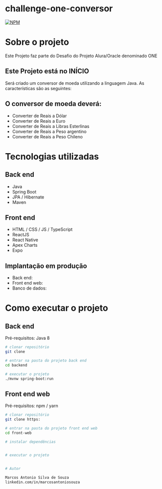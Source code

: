 # challenge-one-conversor
 
[![NPM](https://img.shields.io/npm/l/react)](https://github.com/MarcosSouzaa/challenge-one-conversor/commit/82d82f1ea1e305b183b499a25cf86a82661cd1b9) 

# Sobre o projeto
Este Projeto faz parte do Desafio do Projeto Alura/Oracle denominado ONE

## Este Projeto está no INÍCIO
Será criado um conversor de moeda utilizando a linguagem Java. As características são as seguintes:

 ## O conversor de moeda deverá:
- Converter de Reais a Dólar
- Converter de Reais a Euro
- Converter de Reais a Libras Esterlinas
- Converter de Reais a Peso argentino
- Converter de Reais a Peso Chileno 

# Tecnologias utilizadas
## Back end
- Java
- Spring Boot
- JPA / Hibernate
- Maven
## Front end
- HTML / CSS / JS / TypeScript
- ReactJS
- React Native
- Apex Charts
- Expo
## Implantação em produção
- Back end:  
- Front end web: 
- Banco de dados:  

# Como executar o projeto

## Back end
Pré-requisitos: Java 8

```bash
# clonar repositório
git clone  

# entrar na pasta do projeto back end
cd backend

# executar o projeto
./mvnw spring-boot:run
```

## Front end web
Pré-requisitos: npm / yarn

```bash
# clonar repositório
git clone https: 

# entrar na pasta do projeto front end web
cd front-web

# instalar dependências
 

# executar o projeto
 

# Autor

Marcos Antonio Silva de Souza
linkedin.com/in/marcosantoniosouza
 

